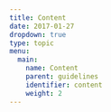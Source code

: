 ```yaml
---
title: Content
date: 2017-01-27
dropdown: true
type: topic
menu:
  main:
    name: Content
    parent: guidelines
    identifier: content
    weight: 2
---
```

